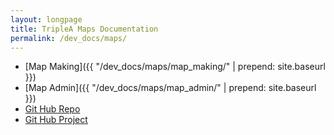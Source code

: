 ```yaml
---
layout: longpage
title: TripleA Maps Documentation
permalink: /dev_docs/maps/
---
```

- [Map Making]({{ "/dev_docs/maps/map_making/" | prepend: site.baseurl }})
- [Map Admin]({{ "/dev_docs/maps/map_admin/" | prepend: site.baseurl }})
- [Git Hub Repo](https://github.com/triplea-maps/)
- [Git Hub Project](https://github.com/triplea-maps/Project)

